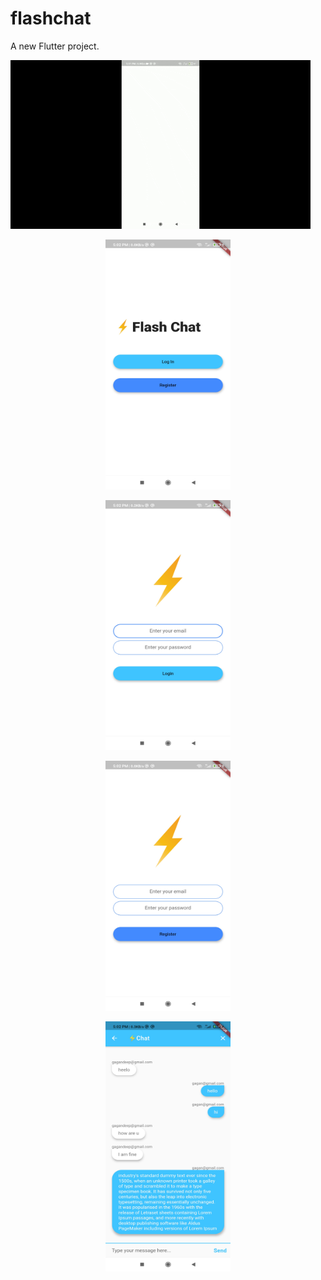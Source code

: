# flashchat

A new Flutter project.

![loading screen](https://github.com/GaganVashisht/FlashChat/blob/7692a0e337a714cab27380b3d70d16369a3a4f3f/Chat%20Images/giphy.gif)

<p align ="center">
<img src="https://github.com/GaganVashisht/FlashChat/blob/0fd1b01af542151528347fd5fff64dd0a19d220b/Chat%20Images/Screenshot_2021-05-17-17-02-16-530_com.gaganvashisht.chat.jpg"  alt="main screen" width="200" height="400" /></p>
<p align ="center">
<img src="https://github.com/GaganVashisht/FlashChat/blob/0fd1b01af542151528347fd5fff64dd0a19d220b/Chat%20Images/Screenshot_2021-05-17-17-02-21-255_com.gaganvashisht.chat.jpg"  alt="login page" width="200" height="400" /></p>
<p align ="center">
<img src="https://github.com/GaganVashisht/FlashChat/blob/0fd1b01af542151528347fd5fff64dd0a19d220b/Chat%20Images/Screenshot_2021-05-17-17-02-27-506_com.gaganvashisht.chat.jpg"  alt="regestration page" width="200" height="400" /></p>
<p align ="center">
<img src="https://github.com/GaganVashisht/FlashChat/blob/0fd1b01af542151528347fd5fff64dd0a19d220b/Chat%20Images/Screenshot_2021-05-17-17-02-53-547_com.gaganvashisht.chat.jpg"  alt="chat screen" width="200" height="400" /></p>
